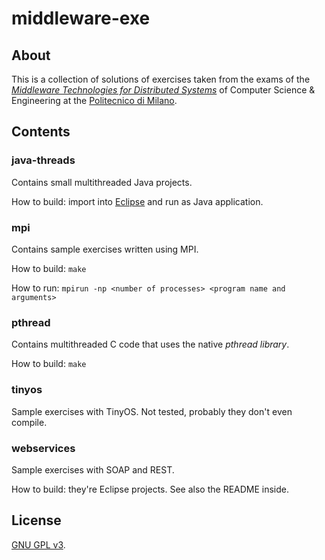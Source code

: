 # middleware-exe

## About

This is a collection of solutions of exercises taken from the exams of the *[Middleware Technologies for Distributed Systems](http://corsi.dei.polimi.it/distsys/materials.html)* of Computer Science & Engineering at the [Politecnico di Milano](http://polimi.it/).

## Contents

### java-threads

Contains small multithreaded Java projects.

How to build: import into [Eclipse](https://eclipse.org/) and run as Java application.

### mpi

Contains sample exercises written using MPI.

How to build: `make`

How to run: `mpirun -np <number of processes> <program name and arguments>`

### pthread

Contains multithreaded C code that uses the native *pthread library*.

How to build: `make`

### tinyos

Sample exercises with TinyOS. Not tested, probably they don't even compile.

### webservices

Sample exercises with SOAP and REST.

How to build: they're Eclipse projects. See also the README inside.

## License

[GNU GPL v3](COPYING).
